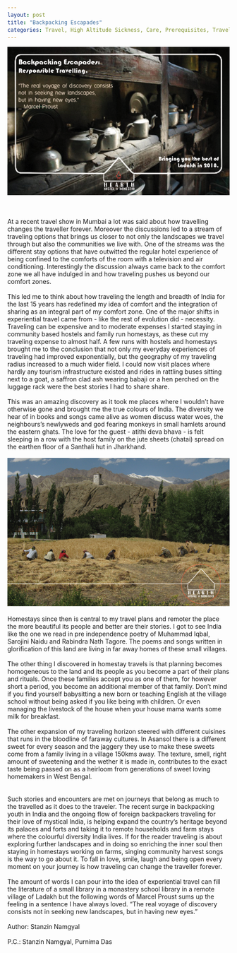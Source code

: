 ```yaml
---
layout: post
title: "Backpacking Escapades"
categories: Travel, High Altitude Sickness, Care, Prerequisites, Travelling Ladakh 2018, Leh,Ladakh
---
```


![Backpacking Escapades](/images/blogs_2_a.png)

<br/><br/>
At a recent travel show in Mumbai a lot was said about how travelling changes the traveller forever. Moreover the discussions led to a stream of traveling options that brings us closer to not only the landscapes we travel through but also the communities we live with. One of the streams was the different stay options that have outwitted the regular hotel experience of being confined to the comforts of the room with a television and air conditioning. Interestingly the discussion always came back to the comfort zone we all have indulged in and how traveling pushes us beyond our comfort zones.
<br/><br/>
This led me to think about how traveling the length and breadth of India for the last 15 years has redefined my idea of comfort and the integration of sharing as an integral part of my comfort zone. One of the major shifts in experiential travel came from - like the rest of evolution did - necessity. Traveling can be expensive and to moderate expenses I started staying in community based hostels and family run homestays, as these cut my traveling expense to almost half. A few runs with hostels and homestays brought me to the conclusion that not only my everyday experiences of traveling had improved exponentially, but the geography of my traveling radius increased to a much wider field. I could now visit places where hardly any tourism infrastructure existed and rides in rattling buses sitting next to a goat, a saffron clad ash wearing babaji or a hen perched on the luggage rack were the best stories I had to share share. 
<br/><br/>
This was an amazing discovery as it took me places where I wouldn’t have otherwise gone and brought me the true colours of India. The diversity we hear of in books and songs came alive as women discuss water woes, the neighbours’s newlyweds and god fearing monkeys in small hamlets around the eastern ghats. The love for the guest - atithi deva bhava - is felt sleeping in a row with the host family on the jute sheets (chatai) spread on the earthen floor of a Santhali hut in Jharkhand. 
<br/><br/>
![Backpacking Escapades](/images/blogs_2_b.png)
<br/><br/>
Homestays since then is central to my travel plans and remoter the place the more beautiful its people and better are their stories. I got to see India like the one we read in pre independence poetry of Muhammad Iqbal, Sarojini Naidu and Rabindra Nath Tagore. The poems and songs written in glorification of this land are living in far away homes of these small villages. 
<br/><br/>
The other thing I discovered in homestay travels is that planning becomes homogeneous to the land and its people as you become a part of their plans and rituals. Once these families accept you as one of them, for however short a period, you become an additional member of that family. Don’t mind if you find yourself babysitting a new born or teaching English at the village school without being asked if you like being with children. Or even managing the livestock of the house when your house mama wants some milk for breakfast. 
<br/><br/>
The other expansion of my traveling horizon steered with different cuisines that runs in the bloodline of faraway cultures. In Asansol there is a different sweet for every season and the jaggery they use to make these sweets come from a family living in a village 150kms away. The texture, smell, right amount of sweetening and the wether it is made in, contributes to the exact taste being passed on as a heirloom from generations of sweet loving homemakers in West Bengal.  
<br/><br/>
Such stories and encounters are met on journeys that belong as much to the travelled as it does to the traveler. The recent surge in backpacking youth in India and the ongoing flow of foreign backpackers traveling for their love of mystical India, is helping expand the country’s heritage beyond its palaces and forts and taking it to remote households and farm stays where the colourful diversity India lives. If for the reader traveling is about exploring further landscapes and in doing so enriching the inner soul then staying in homestays working on farms, singing community harvest songs is the way to go about it. To fall in love, smile, laugh and being open every moment on your journey is how traveling can change the traveller forever.
<br/><br/>
The amount of words I can pour into the idea of experiential travel can fill the literature of a small library in a monastery school library in a remote village of Ladakh but the following words of Marcel Proust sums up the feeling in a sentence I have always loved. “The real voyage of discovery consists not in seeking new landscapes, but in having new eyes.”
<br/><br/>
Author: Stanzin Namgyal
<br/><br/>
P.C.: Stanzin Namgyal, Purnima Das
